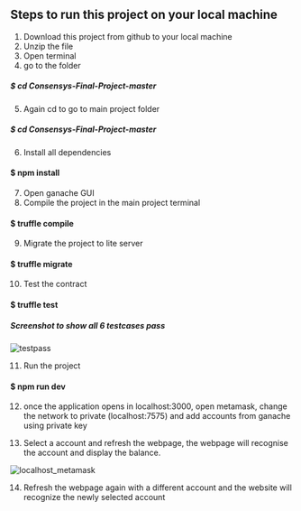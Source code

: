 
## Steps to run this project on your local machine

1. Download this project from github to your local machine
2. Unzip the file 
3. Open terminal
4. go to the folder 
##### $ cd Consensys-Final-Project-master
5. Again cd to go to main project folder
##### $ cd Consensys-Final-Project-master
6. Install all dependencies
#### $ npm install  
7. Open ganache GUI
8. Compile the project in the main project terminal 
#### $ truffle compile
9. Migrate the project to lite server
#### $ truffle migrate

10. Test the contract
#### $ truffle test

##### Screenshot to show all 6 testcases pass
![testpass](https://user-images.githubusercontent.com/22140752/44658047-ca9ea180-aa1c-11e8-83c5-8a75db40b89b.png)

11. Run the project 
#### $ npm run dev

12. once the application opens in localhost:3000, open metamask, change the network to private (localhost:7575) and add accounts from ganache using private key

13. Select a account and refresh the webpage, the webpage will recognise the account and display the balance.

![localhost_metamask](https://user-images.githubusercontent.com/22140752/44655651-8e1a7800-aa13-11e8-9ae0-1c367843a36f.png)

14. Refresh the webpage again with a different account and the website will recognize the newly selected account

